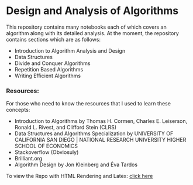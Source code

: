 # Design and Analysis of Algorithms
This repository contains many notebooks each of which covers an algorithm along with its detailed analysis. At the moment, the repository contains sections which are as follows:

* Introduction to Algorithm Analysis and Design
* Data Structures 
* Divide and Conquer Algorithms 
* Repetition Based Algorithms
* Writing Efficient Algorithms

### Resources:
For those who need to know the resources that I used to learn these concepts:

* Introduction to Algorithms by Thomas H. Cormen, Charles E. Leiserson, Ronald L. Rivest, and Clifford Stein (CLRS)
* Data Structures and Algorithms Specialization by UNIVERSITY OF CALIFORNIA SAN DIEGO | NATIONAL RESEARCH UNIVERSITY HIGHER SCHOOL OF ECONOMICS
* Stackoverflow (Obviosuly)
* Brilliant.org
* Algorithm Design by Jon Kleinberg and Éva Tardos

To view the Repo with HTML Rendering and Latex: [click here](https://nbviewer.jupyter.org/github/Hassan-Farid/Design-and-Analysis-of-Algorithms/tree/master/)
